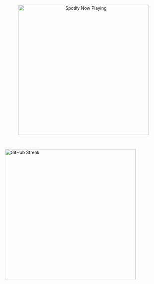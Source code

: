 <p align="center">
  <!-- Spotify Now Playing -->
  <a href="https://open.spotify.com/user/31hbg7jyb76rvqdhb2wzblxwzeyu" target="_blank" rel="noopener noreferrer">
    <img src="https://streak-stats.demolab.com?user=drygs&theme=tokyonight" alt="Spotify Now Playing" width="420" />
  </a>

  &nbsp;&nbsp;&nbsp;

  <!-- GitHub Streaks -->
  <img src="https://streak-stats.demolab.com?user=drygs&theme=tokyonight" alt="GitHub Streak" width="420" />
</p>
